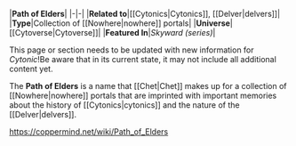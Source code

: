 |**Path of Elders**|
|-|-|
|**Related to**|[[Cytonics\|Cytonics]], [[Delver\|delvers]]|
|**Type**|Collection of [[Nowhere\|nowhere]] portals|
|**Universe**|[[Cytoverse\|Cytoverse]]|
|**Featured In**|*Skyward (series)*|

This page or section needs to be updated with new information for *Cytonic*!Be aware that in its current state, it may not include all additional content yet.

The **Path of Elders** is a name that [[Chet\|Chet]] makes up for a collection of [[Nowhere\|nowhere]] portals that are imprinted with important memories about the history of [[Cytonics\|cytonics]] and the nature of the [[Delver\|delvers]].



https://coppermind.net/wiki/Path_of_Elders